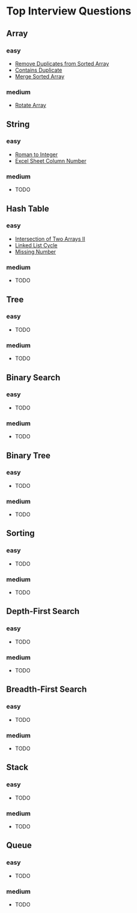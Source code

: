 # Top Interview Questions

## Array

### easy

- [Remove Duplicates from Sorted Array](./easy/remove-dupilicates-from-sorted-array.js)
- [Contains Duplicate](./easy/contains-duplicate.js)
- [Merge Sorted Array](./easy/merge-sorted-array.md)

### medium

- [Rotate Array](./medium/rotate-array.js)

## String

### easy

- [Roman to Integer](./easy/roman-to-integer.md)
- [Excel Sheet Column Number](./easy/excel-sheet-column-number.md)

### medium

- TODO

## Hash Table

### easy

- [Intersection of Two Arrays II](./easy/intersection-of-two-arrays-ii.md)
- [Linked List Cycle](./easy/linked-list-cycle.md)
- [Missing Number](./easy/missing-number.md)
### medium

- TODO

## Tree

### easy

- TODO

### medium

- TODO

## Binary Search

### easy

- TODO

### medium

- TODO

## Binary Tree

### easy

- TODO

### medium

- TODO

## Sorting

### easy

- TODO

### medium

- TODO

## Depth-First Search

### easy

- TODO

### medium

- TODO

## Breadth-First Search

### easy

- TODO

### medium

- TODO

## Stack

### easy

- TODO

### medium

- TODO

## Queue

### easy

- TODO

### medium

- TODO
